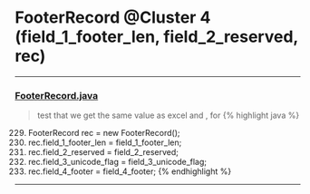 # FooterRecord @Cluster 4 (field_1_footer_len, field_2_reserved, rec)

***

### [FooterRecord.java](https://searchcode.com/codesearch/view/15642430/)
> test that we get the same value as excel and , for 
{% highlight java %}
229. FooterRecord rec = new FooterRecord();
230. rec.field_1_footer_len = field_1_footer_len;
231. rec.field_2_reserved = field_2_reserved;
232. rec.field_3_unicode_flag = field_3_unicode_flag;
233. rec.field_4_footer = field_4_footer;
{% endhighlight %}

***

